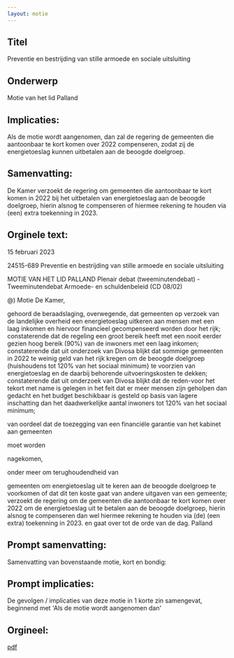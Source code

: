 ```yaml
---
layout: motie
---
```

## Titel
Preventie en bestrijding van stille armoede en sociale uitsluiting
## Onderwerp
Motie van het lid Palland
## Implicaties:

Als de motie wordt aangenomen, dan zal de regering de gemeenten die aantoonbaar te kort komen over 2022 compenseren, zodat zij de energietoeslag kunnen uitbetalen aan de beoogde doelgroep.
## Samenvatting:

De Kamer verzoekt de regering om gemeenten die aantoonbaar te kort komen in 2022 bij het uitbetalen van energietoeslag aan de beoogde doelgroep, hierin alsnog te compenseren of hiermee rekening te houden via (een) extra toekenning in 2023.
## Orginele text:


15 februari 2023

24515-689
Preventie en bestrijding van stille armoede en sociale uitsluiting

MOTIE VAN HET LID PALLAND
Plenair debat (tweeminutendebat) - Tweeminutendebat Armoede- en schuldenbeleid (CD 08/02)

@)
Motie
De Kamer,

gehoord de beraadslaging,
overwegende, dat gemeenten op verzoek van de landelijke overheid een
energietoeslag uitkeren aan mensen met een laag inkomen en hiervoor
financieel gecompenseerd worden door het rijk;
constaterende dat de regeling een groot bereik heeft met een nooit eerder
gezien hoog bereik (90%) van de inwoners met een laag inkomen;
constaterende dat uit onderzoek van Divosa blijkt dat sommige gemeenten in
2022 te weinig geld van het rijk kregen om de beoogde doelgroep
(huishoudens tot 120% van het sociaal minimum} te voorzien van
energietoeslag en de daarbij behorende uitvoeringskosten te dekken;
constaterende dat uit onderzoek van Divosa blijkt dat de reden-voor het tekort
met name is gelegen in het feit dat er meer mensen zijn geholpen dan gedacht
en het budget beschikbaar is gesteld op basis van lagere inschatting dan het
daadwerkelijke aantal inwoners tot 120% van het sociaal minimum;

van oordeel dat de toezegging van een financiéle garantie van het kabinet aan
gemeenten

moet worden

nagekomen,

onder meer om terughoudendheid van

gemeenten om energietoeslag uit te keren aan de beoogde doelgroep te
voorkomen of dat dit ten koste gaat van andere uitgaven van een gemeente;
verzoekt de regering om de gemeenten die aantoonbaar te kort komen over
2022 om de energietoeslag uit te betalen aan de beoogde doelgroep, hierin
alsnog te compenseren dan wel hiermee rekening te houden via (de) (een
extra) toekenning in 2023.
en gaat over tot de orde van de dag.
Palland


## Prompt samenvatting:
Samenvatting van bovenstaande motie, kort en bondig:


## Prompt implicaties:
De gevolgen / implicaties van deze motie in 1 korte zin samengevat, beginnend met 'Als de motie wordt aangenomen dan' 

## Orgineel:
[pdf](https://gegevensmagazijn.tweedekamer.nl/OData/v4/2.0/Document(122c3acf-d8f5-4e22-9b5b-b422b0ca2a85)/resource)
